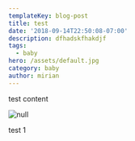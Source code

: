 ```yaml
---
templateKey: blog-post
title: test
date: '2018-09-14T22:50:08-07:00'
description: dfhadskfhakdjf
tags:
  - baby
hero: /assets/default.jpg
category: baby
author: mirian
---
```

test content

![null](/assets/pompeador.jpg)

test 1
